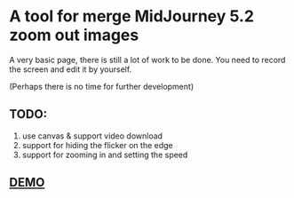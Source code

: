 # A tool for merge MidJourney 5.2 zoom out images

A very basic page, there is still a lot of work to be done.
You need to record the screen and edit it by yourself.

(Perhaps there is no time for further development)

## TODO:
1. use canvas & support video download
1. support for hiding the flicker on the edge
1. support for zooming in and setting the speed

## [DEMO](https://www.youtube.com/watch?v=7_3-FkcdUEI)

